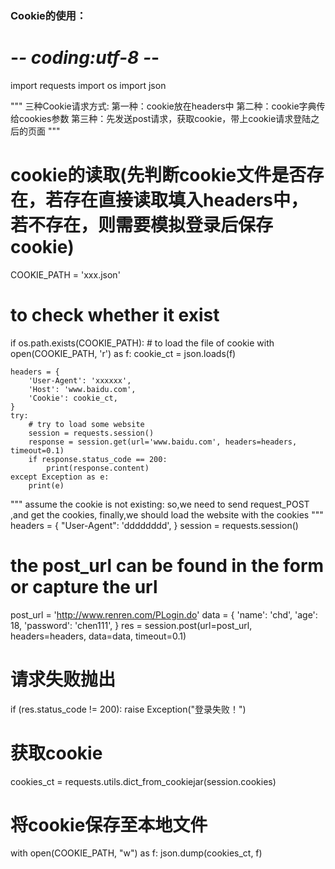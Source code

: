 ### Cookie的使用：
# -*- coding:utf-8 -*-
import requests
import os
import json

"""
三种Cookie请求方式:
第一种：cookie放在headers中
第二种：cookie字典传给cookies参数
第三种：先发送post请求，获取cookie，带上cookie请求登陆之后的页面
"""

# cookie的读取(先判断cookie文件是否存在，若存在直接读取填入headers中，若不存在，则需要模拟登录后保存cookie)
COOKIE_PATH = 'xxx.json'
# to check whether it exist
if os.path.exists(COOKIE_PATH):
    # to load the file of cookie
    with open(COOKIE_PATH, 'r') as f:
        cookie_ct = json.loads(f)

    headers = {
        'User-Agent': 'xxxxxx',
        'Host': 'www.baidu.com',
        'Cookie': cookie_ct,
    }
    try:
        # try to load some website
        session = requests.session()
        response = session.get(url='www.baidu.com', headers=headers, timeout=0.1)
        if response.status_code == 200:
            print(response.content)
    except Exception as e:
        print(e)

"""
assume the cookie is not existing:
so,we need to send request_POST ,and get the cookies,
finally,we should load the website with the cookies 
"""
headers = {
    "User-Agent": 'dddddddd',
}
session = requests.session()
# the post_url can be found in the form or capture the url
post_url = 'http://www.renren.com/PLogin.do'
data = {
    'name': 'chd',
    'age': 18,
    'password': 'chen111',
}
res = session.post(url=post_url, headers=headers, data=data, timeout=0.1)
# 请求失败抛出
if (res.status_code != 200):
    raise Exception("登录失败！")

# 获取cookie
cookies_ct = requests.utils.dict_from_cookiejar(session.cookies)
# 将cookie保存至本地文件
with open(COOKIE_PATH, "w") as f:
    json.dump(cookies_ct, f)
